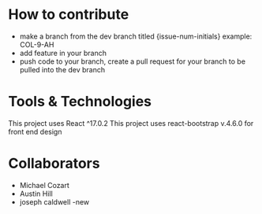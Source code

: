# How to contribute

- make a branch from the dev branch titled {issue-num-initials} example: COL-9-AH
- add feature in your branch
- push code to your branch, create a pull request for your branch to be pulled into the dev branch

# Tools & Technologies

This project uses React ^17.0.2
This project uses react-bootstrap v.4.6.0 for front end design

# Collaborators

- Michael Cozart
- Austin Hill
- joseph caldwell
-new